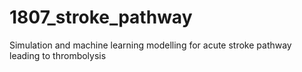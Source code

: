 # 1807_stroke_pathway
Simulation and machine learning modelling for acute stroke pathway leading to thrombolysis
